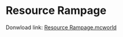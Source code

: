 # Resource Rampage
Donwload link: [Resource Rampage.mcworld](https://github.com/Dingsel/Ressource-Rampage/releases/download/Hot-Fix/Resource.Rampage.mcworld)
